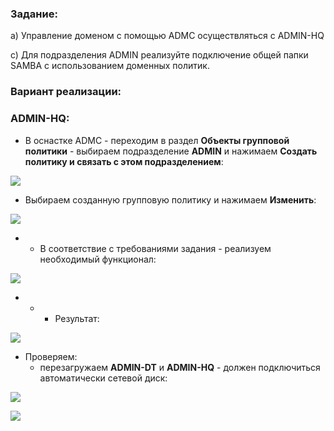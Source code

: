 ### Задание:

a) Управление доменом с помощью ADMC осуществляться с ADMIN-HQ

c) Для подразделения ADMIN реализуйте подключение общей папки SAMBA с использованием доменных политик.

### Вариант реализации:

### ADMIN-HQ:

- В оснастке ADMC - переходим в раздел **Объекты групповой политики** - выбираем подразделение **ADMIN** и нажимаем **Создать политику и связать с этом подразделением**:

![](https://sysahelper.ru/pluginfile.php/837/mod_page/content/4/image.png)

- Выбираем созданную групповую политику и нажимаем **Изменить**:

![](https://sysahelper.ru/pluginfile.php/837/mod_page/content/4/image%20%281%29.png)

- - В соответствие с требованиями задания - реализуем необходимый функционал:

![](https://sysahelper.ru/pluginfile.php/837/mod_page/content/4/image%20%285%29.png)

- - - Результат:

![](https://sysahelper.ru/pluginfile.php/837/mod_page/content/4/image%20%286%29.png)

- Проверяем:
    - перезагружаем **ADMIN-DT** и **ADMIN-HQ** - должен подключиться автоматически сетевой диск:

![](https://sysahelper.ru/pluginfile.php/837/mod_page/content/4/image%20%287%29.png)

![](https://sysahelper.ru/pluginfile.php/837/mod_page/content/4/image%20%288%29.png)